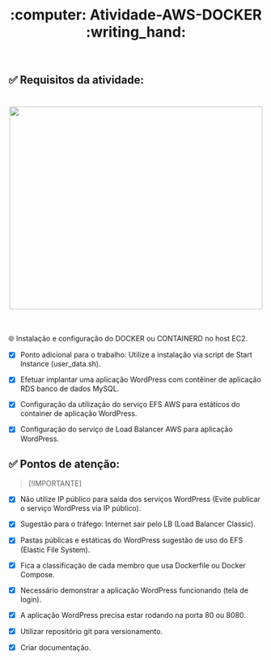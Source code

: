 <h1 align ="center">:computer: Atividade-AWS-DOCKER :writing_hand: </h1><br>


## :white_check_mark: Requisitos da atividade:

   <h1 align="center"> 
   <img src="https://github.com/HectorCardoso53/Atividade-AWS-DOCKER/assets/118605794/59742285-a826-46c3-b719-1f9a29db23a5" width="500" height="400" />
   </h1><br>

   :globe_with_meridians: Instalação e configuração do DOCKER ou CONTAINERD no host EC2.
      
   - [x] Ponto adicional para o trabalho: Utilize a instalação via script de Start Instance (user_data.sh).
      
   - [x] Efetuar implantar uma aplicação WordPress com contêiner de aplicação RDS banco de dados MySQL.
      
   - [x] Configuração da utilização do serviço EFS AWS para estáticos do container de aplicação WordPress.
      
   - [x] Configuração do serviço de Load Balancer AWS para aplicação WordPress.

   

  
## :white_check_mark: Pontos de atenção: 
   > [!IMPORTANTE]

   - [x] Não utilize IP público para saída dos serviços WordPress (Evite publicar o serviço WordPress via IP público).
            
   - [x] Sugestão para o tráfego: Internet sair pelo LB (Load Balancer Classic).
            
   - [x] Pastas públicas e estáticas do WordPress sugestão de uso do EFS (Elastic File System).
            
   - [x] Fica a classificação de cada membro que usa Dockerfile ou Docker Compose.
            
   - [x] Necessário demonstrar a aplicação WordPress funcionando (tela de login).
            
   - [x] A aplicação WordPress precisa estar rodando na porta 80 ou 8080.
        
   - [x] Utilizar repositório git para versionamento.
        
   - [x] Criar documentação.
